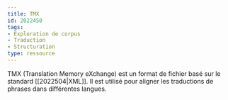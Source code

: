 ```yaml
---
title: TMX
id: 2022450
tags:
- Exploration de corpus
- Traduction
- Structuration
type: ressource
---
```


TMX (Translation Memory eXchange) est un format de fichier basé sur le standard [[2022504|XML]]. Il est utilisé pour aligner les traductions de phrases dans différentes langues.


